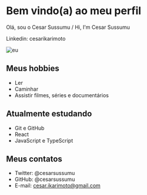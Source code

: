 # Bem vindo(a) ao meu perfil

Olá, sou o Cesar Sussumu / Hi, I'm Cesar Sussumu


Linkedin: cesarikarimoto

![eu](https://user-images.githubusercontent.com/70071238/224495215-c95349bc-226e-4941-857c-fb9ec913bba6.jpg)

## Meus hobbies

- Ler
- Caminhar
- Assistir filmes, séries e documentários

## Atualmente estudando

- Git e GitHub
- React
- JavaScript e TypeScript

## Meus contatos

- Twitter: @cesarsussumu
- GitHub: @cesarsussumu
- E-mail: cesar.ikarimoto@gmail.com
